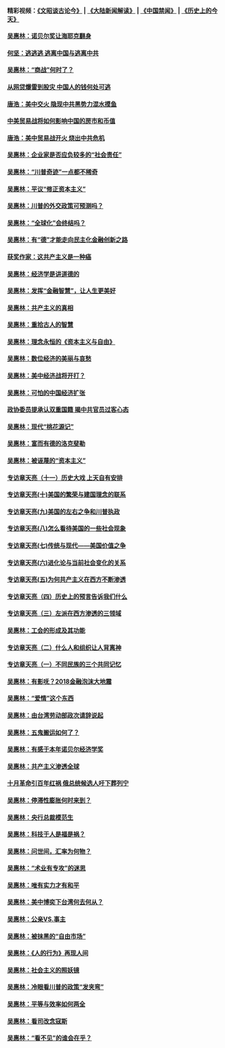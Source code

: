 #### 精彩视频：[《文昭谈古论今》](https://github.com/gfw-breaker/wenzhao/blob/master/README.md?t=01090631) | [《大陆新闻解读》](https://github.com/gfw-breaker/ntdtv-comedy/blob/master/README.md?t=01090631) | [《中国禁闻》](https://github.com/gfw-breaker/ntdtv-news/blob/master/README.md?t=01090631) | [《历史上的今天》](https://github.com/gfw-breaker/today-in-history/blob/master/README.md?t=01090631) 

#### [吴惠林：诺贝尔奖让海耶克翻身](../pages/nsc423/n10890049.md?t=01090631) 

#### [何坚：逃逃逃 逃离中国与逃离中共](../pages/nsc423/n10592891.md?t=01090631) 

#### [吴惠林：“商战”何时了？](../pages/nsc423/n10573558.md?t=01090631) 

#### [从网贷爆雷到股灾 中国人的钱何处可逃](../pages/nsc423/n10572800.md?t=01090631) 

#### [唐浩：美中交火 隐现中共黑势力混水摸鱼](../pages/nsc423/n10544040.md?t=01090631) 

#### [中美贸易战将如何影响中国的房市和币值](../pages/nsc423/n10543697.md?t=01090631) 

#### [唐浩：美中贸易战开火 烧出中共危机](../pages/nsc423/n10540126.md?t=01090631) 

#### [吴惠林：企业家是否应负较多的“社会责任”](../pages/nsc423/n10535022.md?t=01090631) 

#### [吴惠林：“川普奇迹”一点都不稀奇](../pages/nsc423/n10512808.md?t=01090631) 

#### [吴惠林：平议“修正资本主义”](../pages/nsc423/n10495724.md?t=01090631) 

#### [吴惠林：川普的外交政策可预测吗？](../pages/nsc423/n10462387.md?t=01090631) 

#### [吴惠林：“全球化”会终结吗？](../pages/nsc423/n10452838.md?t=01090631) 

#### [吴惠林：有“德”才能走向民主化金融创新之路](../pages/nsc423/n10432292.md?t=01090631) 

#### [获奖作家：这共产主义是一种癌](../pages/nsc423/n10431541.md?t=01090631) 

#### [吴惠林：经济学是讲道德的](../pages/nsc423/n10398014.md?t=01090631) 

#### [吴惠林：发挥“金融智慧”，让人生更美好](../pages/nsc423/n10375019.md?t=01090631) 

#### [吴惠林：共产主义的真相](../pages/nsc423/n10351394.md?t=01090631) 

#### [吴惠林：重拾古人的智慧](../pages/nsc423/n10337691.md?t=01090631) 

#### [吴惠林：理念永恒的《资本主义与自由》](../pages/nsc423/n10316274.md?t=01090631) 

#### [吴惠林：数位经济的美丽与哀愁](../pages/nsc423/n10292946.md?t=01090631) 

#### [吴惠林：美中经济战将开打？](../pages/nsc423/n10258825.md?t=01090631) 

#### [吴惠林：可怕的中国经济扩张](../pages/nsc423/n10219147.md?t=01090631) 

#### [政协委员提承认双重国籍 揭中共官员过客心态](../pages/nsc423/n10208809.md?t=01090631) 

#### [吴惠林：现代“桃花源记”](../pages/nsc423/n10185234.md?t=01090631) 

#### [吴惠林：富而有德的洛克斐勒](../pages/nsc423/n10142264.md?t=01090631) 

#### [吴惠林：被诬蔑的“资本主义”](../pages/nsc423/n10124816.md?t=01090631) 

#### [专访章天亮（十一）历史大戏 上天自有安排](../pages/nsc423/n10094905.md?t=01090631) 

#### [专访章天亮(十)美国的繁荣与建国理念的联系](../pages/nsc423/n10094899.md?t=01090631) 

#### [专访章天亮(九)美国的左右之争和川普执政](../pages/nsc423/n10094889.md?t=01090631) 

#### [专访章天亮(八)怎么看待美国的一些社会现象](../pages/nsc423/n10094857.md?t=01090631) 

#### [专访章天亮(七)传统与现代——美国价值之争](../pages/nsc423/n10093140.md?t=01090631) 

#### [专访章天亮(六)进化论与当前社会变化的关系](../pages/nsc423/n10092036.md?t=01090631) 

#### [专访章天亮(五)为何共产主义在西方不断渗透](../pages/nsc423/n10083620.md?t=01090631) 

#### [专访章天亮（四）历史上的预言告诉我们什么](../pages/nsc423/n10083606.md?t=01090631) 

#### [专访章天亮（三）左派在西方渗透的三领域](../pages/nsc423/n10081115.md?t=01090631) 

#### [吴惠林：工会的形成及其功能](../pages/nsc423/n10080633.md?t=01090631) 

#### [专访章天亮（二）什么人和组织让人背离神](../pages/nsc423/n10076637.md?t=01090631) 

#### [专访章天亮（一）不同民族的三个共同记忆](../pages/nsc423/n10074188.md?t=01090631) 

#### [吴惠林：有影呒？2018金融泡沫大地震](../pages/nsc423/n10040534.md?t=01090631) 

#### [吴惠林：“爱情”这个东西](../pages/nsc423/n10019423.md?t=01090631) 

#### [吴惠林：由台湾劳动部政次请辞说起](../pages/nsc423/n9979679.md?t=01090631) 

#### [吴惠林：五鬼搬运如何了？](../pages/nsc423/n9925338.md?t=01090631) 

#### [吴惠林：有感于本年诺贝尔经济学奖](../pages/nsc423/n9871883.md?t=01090631) 

#### [吴惠林：共产主义渗透全球](../pages/nsc423/n9812748.md?t=01090631) 

#### [十月革命引百年红祸 俄总统候选人吁下葬列宁](../pages/nsc423/n9810182.md?t=01090631) 

#### [吴惠林：停滞性膨胀何时来到？](../pages/nsc423/n9764136.md?t=01090631) 

#### [吴惠林：央行总裁模范生](../pages/nsc423/n9728134.md?t=01090631) 

#### [吴惠林：科技于人是福是祸？](../pages/nsc423/n9672982.md?t=01090631) 

#### [吴惠林：问世间，汇率为何物？](../pages/nsc423/n9621788.md?t=01090631) 

#### [吴惠林：“术业有专攻”的迷思](../pages/nsc423/n9580363.md?t=01090631) 

#### [吴惠林：唯有实力才有和平](../pages/nsc423/n9529599.md?t=01090631) 

#### [吴惠林：美中博奕下台湾何去何从？](../pages/nsc423/n9483598.md?t=01090631) 

#### [吴惠林：公亲VS.事主](../pages/nsc423/n9425637.md?t=01090631) 

#### [吴惠林：被抹黑的“自由市场”](../pages/nsc423/n9351545.md?t=01090631) 

#### [吴惠林：《人的行为》再现人间](../pages/nsc423/n9296339.md?t=01090631) 

#### [吴惠林：社会主义的照妖镜](../pages/nsc423/n9243460.md?t=01090631) 

#### [吴惠林：冷眼看川普的政策“发夹弯”](../pages/nsc423/n9120684.md?t=01090631) 

#### [吴惠林：平等与效率如何两全](../pages/nsc423/n9075430.md?t=01090631) 

#### [吴惠林：看司改念寇斯](../pages/nsc423/n9024915.md?t=01090631) 

#### [吴惠林：“看不见”的谁会在乎？](../pages/nsc423/n8977488.md?t=01090631) 

